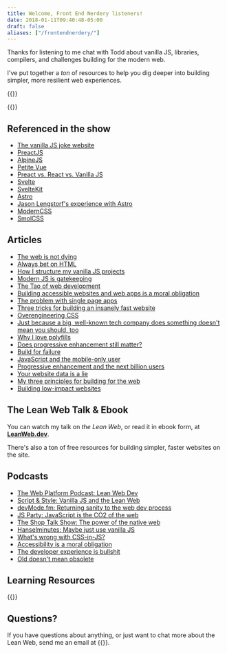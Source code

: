 ```yaml
---
title: Welcome, Front End Nerdery listeners!
date: 2018-01-11T09:40:48-05:00
draft: false
aliases: ["/frontendnerdery/"]
---
```


Thanks for listening to me chat with Todd about vanilla JS, libraries, compilers, and challenges building for the modern web.

I've put together a *ton* of resources to help you dig deeper into building simpler, more resilient web experiences.

{{<cta for="funnel">}}


{{<mailchimp intro="true">}}


## Referenced in the show

- [The vanilla JS joke website](http://vanilla-js.com/)
- [PreactJS](https://preactjs.com/)
- [AlpineJS](https://alpinejs.dev/)
- [Petite Vue](https://www.npmjs.com/package/petite-vue)
- [Preact vs. React vs. Vanilla JS](https://css-tricks.com/radeventlistener-a-tale-of-client-side-framework-performance/)
- [Svelte](https://svelte.dev/)
- [SvelteKit](https://kit.svelte.dev/)
- [Astro](https://astro.build/)
- [Jason Lengstorf's experience with Astro](https://twitter.com/jlengstorf/status/1442707241627385860)
- [ModernCSS](https://moderncss.dev/)
- [SmolCSS](https://smolcss.dev/)


## Articles

- [The web is not dying](/the-web-is-not-dying/)
- [Always bet on HTML](/always-bet-on-html/)
- [How I structure my vanilla JS projects](/how-i-structure-my-vanilla-js-projects/)
- [Modern JS is gatekeeping](/modern-js-is-gatekeeping/)
- [The Tao of web development](/the-tao-of-web-development/)
- [Building accessible websites and web apps is a moral obligation](/building-accessible-websites-and-apps-is-a-moral-obligation/)
- [The problem with single page apps](/the-problem-with-single-page-apps/)
- [Three tricks for building an insanely fast website](/three-tricks-for-building-an-insanely-fast-website/)
- [Overengineering CSS](/overengineering-css/)
- [Just because a big, well-known tech company does something doesn't mean you should, too](/just-because-a-big-well-known-tech-company-does-something-doesnt-mean-you-should-too/)
- [Why I love polyfills](/why-i-love-polyfills/)
- [Does progressive enhancement still matter?](/does-progressive-enhancement-still-matter/)
- [Build for failure](/build-for-failure/)
- [JavaScript and the mobile-only user](/javascript-and-the-mobile-only-user/)
- [Progressive enhancement and the next billion users](/progressive-enhancement-and-the-next-billion-web-users/)
- [Your website data is a lie](/your-website-data-is-a-lie/)
- [My three principles for building for the web](/my-three-principles-for-web-design-and-development/)
- [Building low-impact websites](/building-low-impact-websites/)


## The Lean Web Talk & Ebook

You can watch my talk on *the Lean Web*, or read it in ebook form, at **[LeanWeb.dev](https://leanweb.dev/)**.

There's also a ton of free resources for building simpler, faster websites on the site.


## Podcasts

- [The Web Platform Podcast: Lean Web Dev](https://thewebplatformpodcast.com/196-lean-web-dev)
- [Script & Style: Vanilla JS and the Lean Web](https://scriptandstyle.simplecast.com/episodes/vanilla-javascript-with-chris-ferdinandi)
- [devMode.fm: Returning sanity to the web dev process](https://devmode.fm/episodes/returning-sanity-to-the-webdev-process?mc_cid=d0351d5f34&mc_eid=7dddaa071c)
- [JS Party: JavaScript is the CO2 of the web](https://changelog.com/jsparty/80)
- [The Shop Talk Show: The power of the native web](https://shoptalkshow.com/episodes/274-vanilla-js-chris-ferdinandi/)
- [Hanselminutes: Maybe just use vanilla JS](https://hanselminutes.com/598/maybe-just-use-vanilla-javascript-with-chris-ferdinandi)
- [What's wrong with CSS-in-JS?](https://vanillajspodcast.com/whats-wrong-with-css-in-js/)
- [Accessibility is a moral obligation](https://vanillajspodcast.com/accessibility-is-a-moral-obligation/)
- [The developer experience is bullshit](https://vanillajspodcast.com/the-developer-experience-is-bullshit/)
- [Old doesn't mean obsolete](https://vanillajspodcast.com/old-doesnt-mean-obsolete/)


## Learning Resources

{{<cta for="products">}}


## Questions?

If you have questions about anything, or just want to chat more about the Lean Web, send me an email at {{<email>}}.